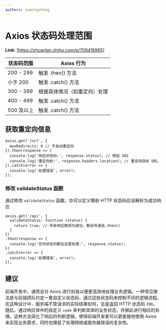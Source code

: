 ```yaml
---
authors: sumingcheng
---
```

# Axios 状态码处理范围



 **Link:** [https://zhuanlan.zhihu.com/p/709416965]



| 状态码范围 | Axios 行为 |
| --- | --- |
| 200 - 299 | 触发 .then() 方法 |
| 小于 200 | 触发 .catch() 方法 |
| 300 - 399 | 根据具体情况（如重定向）处理 |
| 400 - 499 | 触发 .catch() 方法 |
| 500 及以上 | 触发 .catch() 方法 |

## 获取重定向信息  
```
axios.get('/url', {
  maxRedirects: 0 // 不自动重定向
}).then(response => {
  console.log('响应状态码:', response.status); // 例如 302
  console.log('重定向到:', response.headers.location); // 重定向目标 URL
}).catch(error => {
  console.log('处理错误', error);
});

```
### 修改 validateStatus 函数  

通过修改 `validateStatus` 函数，你可以定义哪些 HTTP 状态码应该解析为成功响应

```
axios.get('/api', {
  validateStatus: function (status) {
    return true; // 所有响应都视为成功，都会传递给.then()
  }
})
.then(response => {
  console.log('任何状态码都在这里处理:', response.status);
})
.catch(error => {
  console.log('处理错误', error);
});

```
## 建议  

前端开发中，通常会对 Axios 进行封装以便更高效地处理业务逻辑。一种常见做法是与前端团队约定一套自定义状态码，通过这些状态码来控制不同的逻辑流程。在这种设计中，服务端不管请求的实际结果如何，总是返回 HTTP 状态码 `200`。随后，通过响应体中的自定义 `code` 来判断具体的业务状态，并据此进行相应的处理。这种方法简化了响应的判断逻辑，使得前端开发者可以更直接地使用 Axios 来实现业务需求，同时也降低了处理网络或服务器错误的复杂性。

